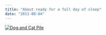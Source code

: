 ```yaml
---
title: "About ready for a full day of sleep"
date: "2011-08-04"
---
```


[![](http://nickfoden.files.wordpress.com/2011/08/dog-and-cat-pile.jpg "Dog and Cat Pile")](http://nickfoden.files.wordpress.com/2011/08/dog-and-cat-pile.jpg)
